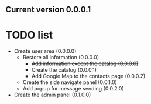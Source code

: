 ## Current version 0.0.0.1

# TODO list
* Create user area (0.0.0.0)
  * Restore all information (0.0.0.0)
    * ~~Add information except the catalog (0.0.0.0)~~
    * Create the catalog (0.0.0.1)
    * Add Google Map to the contacts page (0.0.0.2)
  * Create the side navigate panel (0.0.1.0)
  * Add popup for message sending (0.0.2.0)
* Create the admin panel (0.1.0.0)
